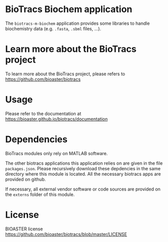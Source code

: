 # BioTracs Biochem application

The `biotracs-m-biochem` application provides some libraries to handle biochemistry data (e.g. `.fasta`, `.sbml` files, ...).

# Learn more about the BioTracs project

To learn more about the BioTracs project, please refers to https://github.com/bioaster/biotracs

# Usage

Please refer to the documentation at https://bioaster.github.io/biotracs/documentation

# Dependencies

BioTracs modules only rely on MATLAB software. 

The other biotracs applications this application relies on are given in the file `packages.json`. Please recursively download these depdencies in the same directory where this module is located. All the necessary biotracs apps are provided on github.

If necessary, all external vendor software or code sources are provided on the `externs` folder of this module.

# License

BIOASTER license https://github.com/bioaster/biotracs/blob/master/LICENSE
